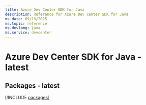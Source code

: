 ```yaml
---
title: Azure Dev Center SDK for Java
description: Reference for Azure Dev Center SDK for Java
ms.date: 09/18/2025
ms.topic: reference
ms.devlang: java
ms.service: devcenter
---
```

# Azure Dev Center SDK for Java - latest
## Packages - latest
[!INCLUDE [packages](dev-center-index.md)]